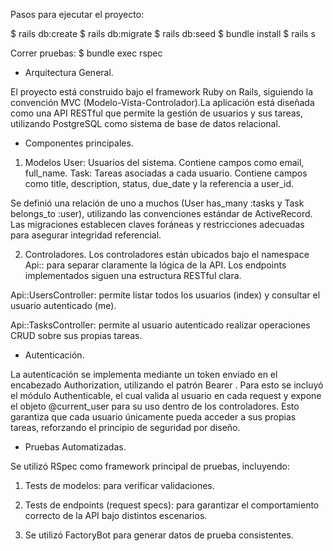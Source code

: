 Pasos para ejecutar el proyecto:

$ rails db:create
$ rails db:migrate
$ rails db:seed
$ bundle install
$ rails s

Correr pruebas:
$ bundle exec rspec


- Arquitectura General.

El proyecto está construido bajo el framework Ruby on Rails, siguiendo la convención MVC (Modelo-Vista-Controlador).La aplicación está diseñada como una API RESTful que permite la gestión de usuarios y sus tareas, utilizando PostgreSQL como sistema de base de datos relacional.

- Componentes principales.

1. Modelos
User: Usuarios del sistema. Contiene campos como email, full_name.
Task: Tareas asociadas a cada usuario. Contiene campos como title, description, status, due_date y la referencia a user_id.

Se definió una relación de uno a muchos (User has_many :tasks y Task belongs_to :user), utilizando las convenciones estándar de ActiveRecord. Las migraciones establecen claves foráneas y restricciones adecuadas para asegurar integridad referencial.

2. Controladores.
Los controladores están ubicados bajo el namespace Api:: para separar claramente la lógica de la API. Los endpoints implementados siguen una estructura RESTful clara.

Api::UsersController: permite listar todos los usuarios (index) y consultar el usuario autenticado (me).

Api::TasksController: permite al usuario autenticado realizar operaciones CRUD sobre sus propias tareas.

- Autenticación.

La autenticación se implementa mediante un token enviado en el encabezado Authorization, utilizando el patrón Bearer <token>. Para esto se incluyó el módulo Authenticable, el cual valida al usuario en cada request y expone el objeto @current_user para su uso dentro de los controladores.
Esto garantiza que cada usuario únicamente pueda acceder a sus propias tareas, reforzando el principio de seguridad por diseño.

- Pruebas Automatizadas.

Se utilizó RSpec como framework principal de pruebas, incluyendo:

1. Tests de modelos: para verificar validaciones.

2. Tests de endpoints (request specs): para garantizar el comportamiento correcto de la API bajo distintos escenarios.

3. Se utilizó FactoryBot para generar datos de prueba consistentes.